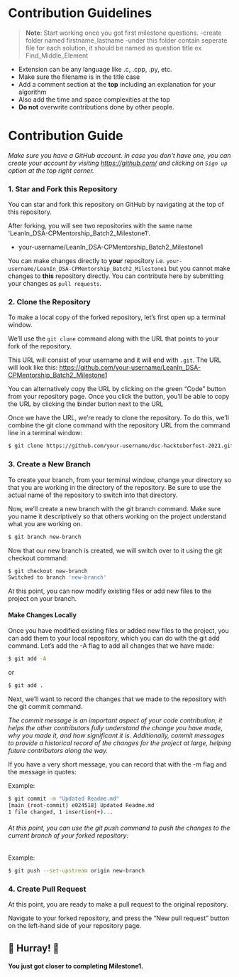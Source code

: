 

# Contribution Guidelines
> **Note**: Start working once you got first milestone questions. 
-create folder named firstname_lastname
-under this folder contain seperate file for each solution, it should be named as question title ex Find_Middle_Element
  - Extension can be any language like .c, .cpp, .py, etc.
  - Make sure the filename is in the title case
  - Add a comment section at the **top** including an explanation for your algorithm
  - Also add the time and space complexities at the top
- **Do not** overwrite contributions done by other people.



# Contribution Guide
*Make sure you have a GitHub account. In case you don't have one, you can create your account by visiting https://github.com/ and clicking on ``Sign up`` option at the top right corner.*


### 1. Star and Fork this Repository
You can star and fork this repository on GitHub by navigating at the top of this repository.


After forking, you will see two repositories with the same name 'LeanIn_DSA-CPMentorship_Batch2_Milestone1'. 
  - your-username/LeanIn_DSA-CPMentorship_Batch2_Milestone1

You can make changes directly to **your** repository i.e. `your-username/LeanIn_DSA-CPMentorship_Batch2_Milestone1` but you cannot make changes to **this** repository directly. You can contribute here by submitting your changes as `pull requests`.


### 2. Clone the Repository

To make a local copy of the forked repository, let’s first open up a terminal window.

We’ll use the `git clone`  command along with the URL that points to your fork of the repository.

This URL will consist of your username and it will end with `.git`. The URL will look like this: https://github.com/your-username/LeanIn_DSA-CPMentorship_Batch2_Milestone1

You can alternatively copy the URL by clicking on the green “Code” button from your repository page. Once you click the button, you’ll be able to copy the URL by clicking the binder button next to the URL

Once we have the URL, we’re ready to clone the repository. To do this, we’ll combine the git clone command with the repository URL from the command line in a terminal window:

````bash
$ git clone https://github.com/your-username/dsc-hacktoberfest-2021.git
````


### 3. Create a New Branch

To create your branch, from your terminal window, change your directory so that you are working in the directory of the repository. Be sure to use the actual name of the repository to switch into that directory.



Now, we’ll create a new branch with the git branch command. Make sure you name it descriptively so that others working on the project understand what you are working on.
````bash
$ git branch new-branch
````


Now that our new branch is created, we will switch over to it using the git checkout command:
````bash
$ git checkout new-branch
Switched to branch 'new-branch'
````

At this point, you can now modify existing files or add new files to the project on your branch.

#### Make Changes Locally

Once you have modified existing files or added new files to the project, you can add them to your local repository, which you can do with the git add command. Let’s add the -A flag to add all changes that we have made:

````bash
$ git add -A
````
or
````bash
$ git add . 
````

Next, we’ll want to record the changes that we made to the repository with the git commit command.

*The commit message is an important aspect of your code contribution; it helps the other contributors fully understand the change you have made, why you made it, and how significant it is. Additionally, commit messages to provide a historical record of the changes for the project at large, helping future contributors along the way.*


If you have a very short message, you can record that with the -m flag and the message in quotes:

Example:
````bash
$ git commit -m "Updated Readme.md"
[main (root-commit) e024518] Updated Readme.md
1 file changed, 1 insertion(+)...
````

###### At this point, you can use the git push command to push the changes to the current branch of your forked repository:
Example:
````bash
$ git push --set-upstream origin new-branch
````   

### 4. Create Pull Request

At this point, you are ready to make a pull request to the original repository.

Navigate to your forked repository, and press the “New pull request” button on the left-hand side of your repository page.
## 🎉 Hurray! 🎉 
#### You just got closer to completing Milestone1.
